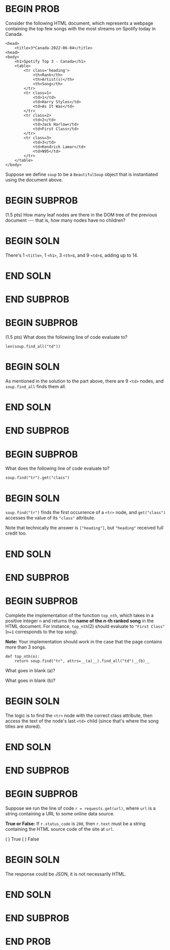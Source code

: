 # BEGIN PROB

Consider the following HTML document, which represents a webpage
containing the top few songs with the most streams on Spotify today in
Canada.

    <head>
        <title>3*Canada-2022-06-04</title>
    <head>
    <body>
        <h1>Spotify Top 3 - Canada</h1>
        <table>
            <tr class='heading'>
                <th>Rank</th>
                <th>Artist(s)</th> 
                <th>Song</th>
            </tr>
            <tr class=1>
                <td>1</td>
                <td>Harry Styles</td> 
                <td>As It Was</td>
            </tr>
            <tr class=2>
                <td>2</td>
                <td>Jack Harlow</td> 
                <td>First Class</td>
            </tr>
            <tr class=3>
                <td>3</td>
                <td>Kendrick Lamar</td> 
                <td>N95</td>
            </tr>
        </table>
    </body>

Suppose we define `soup` to be a `BeautifulSoup` object that is
instantiated using the document above.

# BEGIN SUBPROB

(1.5 pts) How many leaf nodes are there in the DOM tree of the previous
document --- that is, how many nodes have no children?

# BEGIN SOLN

There's 1 `<title>`, 1 `<h1>`, 3 `<th>`s, and 9 `<td>`s, adding up to
14.

# END SOLN

# END SUBPROB

# BEGIN SUBPROB

(1.5 pts) What does the following line of code evaluate to?

    len(soup.find_all("td"))

# BEGIN SOLN

As mentioned in the solution to the part above, there are 9 `<td>`
nodes, and `soup.find_all` finds them all.

# END SOLN

# END SUBPROB

# BEGIN SUBPROB

What does the following line of code evaluate to?

    soup.find("tr").get("class")

# BEGIN SOLN

`soup.find("tr")` finds the first occurrence of a `<tr>` node, and
`get("class")` accesses the value of its `"class"` attribute.

Note that technically the answer is `["heading"]`, but `"heading"`
received full credit too.

# END SOLN

# END SUBPROB

# BEGIN SUBPROB

Complete the implementation of the function `top_nth`, which takes in a
positive integer `n` and returns the **name of the $n$-th ranked song**
in the HTML document. For instance, $\texttt{top\_nth}(2)$ should
evaluate to `"First Class"` (`n=1` corresponds to the top song).

**Note:** Your implementation should work in the case that the page
contains more than 3 songs.

    def top_nth(n):
        return soup.find("tr", attrs=__(a)__).find_all("td")__(b)__

What goes in blank (a)?

What goes in blank (b)?

# BEGIN SOLN

The logic is to find the `<tr>` node with the correct class attribute,
then access the text of the node's last `<td>` child (since that's where
the song titles are stored).

# END SOLN

# END SUBPROB

# BEGIN SUBPROB

Suppose we run the line of code `r = requests.get(url)`, where `url` is
a string containing a URL to some online data source.

**True or False:** If `r.status_code` is `200`, then `r.text` must be a
string containing the HTML source code of the site at `url`.

( ) True
( ) False

# BEGIN SOLN

The response could be JSON, it is not necessarily HTML.

# END SOLN

# END SUBPROB

# END PROB
